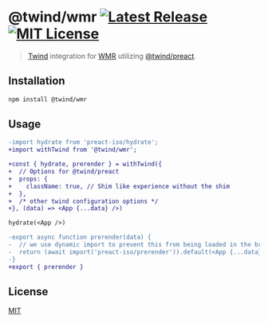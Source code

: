 # @twind/wmr [![Latest Release](https://flat.badgen.net/npm/v/twind?icon=npm&label&cache=10800&color=blue)](https://www.npmjs.com/package/@twind/wmr) [![MIT License](https://flat.badgen.net/github/license/tw-in-js/use-twind-with)](https://github.com/tw-in-js/use-twind-with/blob/main/LICENSE)

> [Twind](https://twind.dev) integration for [WMR](https://github.com/preactjs/wmr/tree/main/packages/wmr) utilizing [@twind/preact](https://www.npmjs.com/package/@twind/preact).

## Installation

```sh
npm install @twind/wmr
```

## Usage

```diff
-import hydrate from 'preact-iso/hydrate';
+import withTwind from '@twind/wmr';

+const { hydrate, prerender } = withTwind({
+  // Options for @twind/preact
+  props: {
+    className: true, // Shim like experience without the shim
+  },
+  /* other twind configuration options */
+}, (data) => <App {...data} />)

hydrate(<App />)

-export async function prerender(data) {
-  // we use dynamic import to prevent this from being loaded in the browser:
-  return (await import('preact-iso/prerender')).default(<App {...data} />);
-}
+export { prerender }
```

## License

[MIT](https://github.com/tw-in-js/use-with-twind/blob/main/LICENSE)
